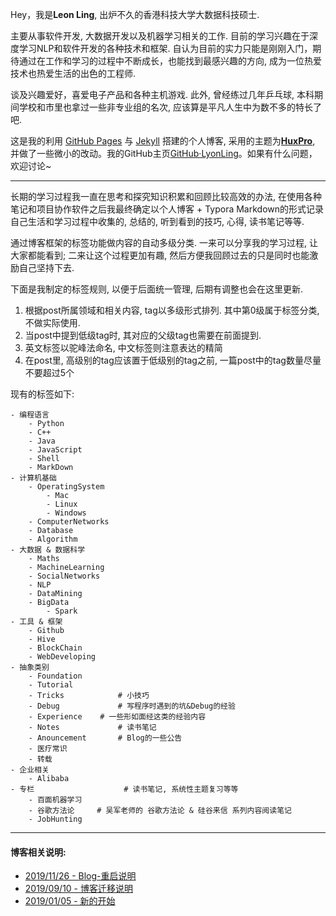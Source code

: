 
Hey，我是**Leon Ling**, 出炉不久的香港科技大学大数据科技硕士.

主要从事软件开发, 大数据开发以及机器学习相关的工作. 目前的学习兴趣在于深度学习NLP和软件开发的各种技术和框架. 自认为目前的实力只能是刚刚入门，期待通过在工作和学习的过程中不断成长，也能找到最感兴趣的方向, 成为一位热爱技术也热爱生活的出色的工程师.

谈及兴趣爱好，喜爱电子产品和各种主机游戏. 此外, 曾经练过几年乒乓球, 本科期间学校和市里也拿过一些非专业组的名次, 应该算是平凡人生中为数不多的特长了吧. 

这是我的利用 [GitHub Pages](https://pages.github.com/) 与 [Jekyll](http://jekyll.com.cn/) 搭建的个人博客, 采用的主题为[**HuxPro**](https://github.com/Huxpro/huxpro.github.io), 并做了一些微小的改动。我的GitHub主页[GitHub·LyonLing](https://github.com/lyonling)。如果有什么问题，欢迎讨论~

***

长期的学习过程我一直在思考和探究知识积累和回顾比较高效的办法, 在使用各种笔记和项目协作软件之后我最终确定以个人博客 + Typora Markdown的形式记录自己生活和学习过程中收集的, 总结的, 听到看到的技巧, 心得, 读书笔记等等. 

通过博客框架的标签功能做内容的自动多级分类. 一来可以分享我的学习过程, 让大家都能看到; 二来让这个过程更加有趣, 然后方便我回顾过去的只是同时也能激励自己坚持下去.

下面是我制定的标签规则, 以便于后面统一管理, 后期有调整也会在这里更新.

1. 根据post所属领域和相关内容, tag以多级形式排列. 其中第0级属于标签分类, 不做实际使用.
2. 当post中提到低级tag时, 其对应的父级tag也需要在前面提到.
3. 英文标签以驼峰法命名, 中文标签则注意表达的精简
4. 在post里, 高级别的tag应该置于低级别的tag之前, 一篇post中的tag数量尽量不要超过5个

现有的标签如下:

```pseudocode
- 编程语言
    - Python
    - C++
    - Java
    - JavaScript
    - Shell
    - MarkDown
- 计算机基础
    - OperatingSystem
        - Mac
        - Linux
        - Windows
    - ComputerNetworks
    - Database
    - Algorithm
- 大数据 & 数据科学
    - Maths
    - MachineLearning
    - SocialNetworks
    - NLP
    - DataMining
    - BigData
        - Spark
- 工具 & 框架
    - Github
    - Hive
    - BlockChain
    - WebDeveloping
- 抽象类别 
    - Foundation
    - Tutorial
    - Tricks 			# 小技巧
    - Debug				# 写程序时遇到的坑&Debug的经验
    - Experience	# 一些形如面经这类的经验内容
    - Notes				# 读书笔记
    - Anouncement       # Blog的一些公告
    - 医疗常识
    - 转载
- 企业相关
    - Alibaba
- 专栏					# 读书笔记, 系统性主题复习等等
    - 百面机器学习
    - 谷歌方法论		# 吴军老师的 谷歌方法论 & 硅谷来信 系列内容阅读笔记
    - JobHunting
```
***
#### 博客相关说明:
* [2019/11/26 - Blog-重启说明](https://lyonling.github.io/2019/11/26/Blog-重启声明/)
* [2019/09/10 - 博客迁移说明](https://lyonling.github.io/2019/09/10/%E5%8D%9A%E5%AE%A2%E8%BF%81%E7%A7%BB%E8%AF%B4%E6%98%8E/)
* [2019/01/05 - 新的开始](https://lyonling.github.io/2019/01/05/A-New-Start/)


